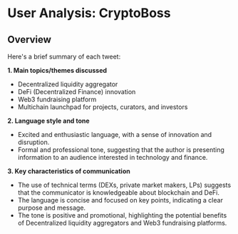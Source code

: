 # User Analysis: CryptoBoss

## Overview

Here's a brief summary of each tweet:

**1. Main topics/themes discussed**

* Decentralized liquidity aggregator
* DeFi (Decentralized Finance) innovation
* Web3 fundraising platform
* Multichain launchpad for projects, curators, and investors

**2. Language style and tone**

* Excited and enthusiastic language, with a sense of innovation and disruption.
* Formal and professional tone, suggesting that the author is presenting information to an audience interested in technology and finance.

**3. Key characteristics of communication**

* The use of technical terms (DEXs, private market makers, LPs) suggests that the communicator is knowledgeable about blockchain and DeFi.
* The language is concise and focused on key points, indicating a clear purpose and message.
* The tone is positive and promotional, highlighting the potential benefits of Decentralized liquidity aggregators and Web3 fundraising platforms.